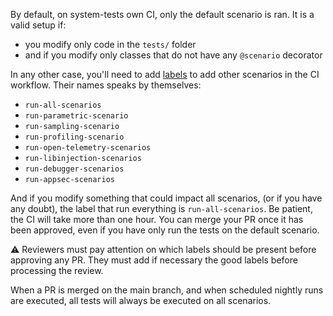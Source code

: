 By default, on system-tests own CI, only the default scenario is ran. It is a valid setup if:

- you modify only code in the `tests/` folder
- and if you modify only classes that do not have any `@scenario` decorator

In any other case, you'll need to add [labels](https://docs.github.com/en/issues/using-labels-and-milestones-to-track-work/managing-labels#applying-labels-to-issues-and-pull-requests) to add other scenarios in the CI workflow. Their names speaks by themselves:

- `run-all-scenarios`
- `run-parametric-scenario`
- `run-sampling-scenario`
- `run-profiling-scenario`
- `run-open-telemetry-scenarios`
- `run-libinjection-scenarios`
- `run-debugger-scenarios`
- `run-appsec-scenarios`

And if you modify something that could impact all scenarios, (or if you have any doubt), the label that run everything is `run-all-scenarios`. Be patient, the CI will take more than one hour. You can merge your PR once it has been approved, even if you have only run the tests on the default scenario.

:warning: Reviewers must pay attention on which labels should be present before approving any PR. They must add if necessary the good labels before processing the review.

When a PR is merged on the main branch, and when scheduled nightly runs are executed, all tests will always be executed on all scenarios.
